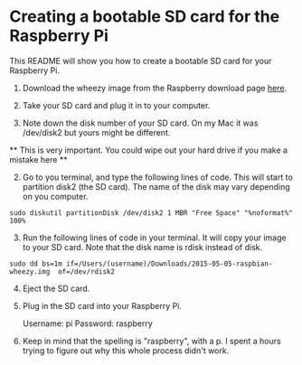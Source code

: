 # Creating a bootable SD card for the Raspberry Pi

This README will show you how to create a bootable SD card for your Raspberry Pi. 

1) Download the wheezy image from the Raspberry download page [here].

2) Take your SD card and plug it in to your computer. 

3) Note down the disk number of your SD card. On my Mac it  was /dev/disk2 but yours might be different. 

** This is very important. You could wipe out your hard drive if you make a mistake here ** 

2) Go to you terminal, and type the following lines of code. This will start to partition disk2 (the SD card). The name of the disk may vary depending on you computer.

```
sudo diskutil partitionDisk /dev/disk2 1 MBR "Free Space" "%noformat%" 100%
```

3) Run the following lines of code in your terminal. It will copy your image to your SD card. Note that the disk name is rdisk instead of disk.

```
sudo dd bs=1m if=/Users/(username)/Downloads/2015-05-05-raspbian-wheezy.img  of=/dev/rdisk2
```

4) Eject the SD card.

5) Plug in the SD card into your Raspberry Pi.
    
    Username: pi
    Password: raspberry
    
6) Keep in mind that the spelling is "raspberry", with a p. I spent a hours trying to figure out why this whole process didn't work.

[here]:https://www.raspberrypi.org/downloads/
